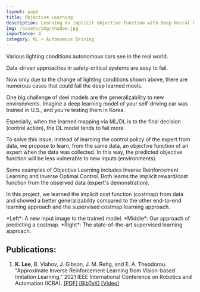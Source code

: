 ```yaml
---
layout: page
title: Objective Learning
description: Learning an implicit objective function with Deep Neural Networks to generalize to new environments
img: /assets/img/shadow.jpg
importance: 4
category: ML + Autonomous Driving
---
```


<div class="row justify-content-sm-center">
    <div class="col-sm-6 mt-3 mt-md-0">
        <img class="img-fluid rounded z-depth-1" src="{{ '/assets/img/shadow.jpg' | relative_url }}" alt="" title="Shadow"/>
    </div>
    <div class="col-sm-6 mt-3 mt-md-0">
        <img class="img-fluid rounded z-depth-1" src="{{ '/assets/img/dayandnight.jpg' | relative_url }}" alt="" title="Day and Night"/>
    </div>
</div>
<div class="caption">
    Various lighting conditions autonomous cars see in the real world.
</div>

Data-driven approaches in safety-critical systems are easy to fail.

Now only due to the change of lighting conditions shown above, there are numerous cases that could fail the deep learned moels.

One big challenge of deel models are the generalizability to new environments. Imagine a deep learning model of your self-driving car was trained in U.S., and you're testing them in Korea.

Especially, when the learned mapping via ML/DL is to the final decision (control action), the DL model tends to fail more.

To solve this issue, instead of learning the control policy of the expert from data, we propose to learn, from the same data, an objective function of an expert when the data was collected. In this way, the predicted objective function will be less vulnerable to new inputs (environments).

Some examples of Objective Learning includes Inverse Reinforcement Learning and Inverse Optimal Control. Both learns the implicit reward/cost function from the observed data (expert's demonstration).

In this project, we learned the implicit cost function (costmap) from data and showed a better generalizability compared to the other end-to-end learning approach and the supervised costmap learning approach.

<div class="row justify-content-sm-center">
    <div class="col-sm-4 mt-3 mt-md-0">
        <img class="img-fluid rounded z-depth-1" src="{{ '/assets/img/Marietta_input_img_000348.png' | relative_url }}" alt="" title="new input"/>
    </div>
    <div class="col-sm-4 mt-3 mt-md-0">
        <img class="img-fluid rounded z-depth-1" src="{{ '/assets/img/Marietta_output_img_000348.png' | relative_url }}" alt="" title="airl"/>
    </div>
    <div class="col-sm-4 mt-3 mt-md-0">
        <img class="img-fluid rounded z-depth-1" src="{{ '/assets/img/Marietta_paul_output000348.png' | relative_url }}" alt="" title="supervised"/>
    </div>
</div>
<div class="caption">
*Left*: A new input image to the trained model. *Middle*: Our approach of predicting a costmap. *Right*: The state-of-the-art supervised learning approach.
</div>

## Publications:
1. **K. Lee**, B. Vlahov, J. Gibson, J. M. Rehg, and E. A. Theodorou. "Approximate Inverse Reinforcement Learning from Vision-based Imitation Learning." 2021 IEEE International Conference on Robotics and Automation (ICRA). <a href="https://arxiv.org/abs/2004.08051">[PDF]</a> <a href="https://drive.google.com/file/d/14XbceV8czvdwh0T-K9U8sHTaBxtjYOh1/view">[BibTeX]</a> <a href="https://www.youtube.com/watch?v=WyJfT5lc0aQ"> [Video]</a>


